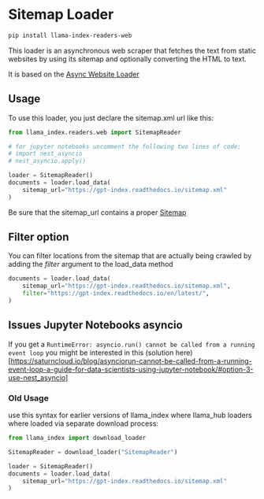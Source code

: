 # Sitemap Loader

```bash
pip install llama-index-readers-web
```

This loader is an asynchronous web scraper that fetches the text from static websites by using its sitemap and optionally converting the HTML to text.

It is based on the [Async Website Loader](https://llama-hub-ui.vercel.app/l/web-async_web)

## Usage

To use this loader, you just declare the sitemap.xml url like this:

```python
from llama_index.readers.web import SitemapReader

# for jupyter notebooks uncomment the following two lines of code:
# import nest_asyncio
# nest_asyncio.apply()

loader = SitemapReader()
documents = loader.load_data(
    sitemap_url="https://gpt-index.readthedocs.io/sitemap.xml"
)
```

Be sure that the sitemap_url contains a proper [Sitemap](https://www.sitemaps.org/protocol.html)

## Filter option

You can filter locations from the sitemap that are actually being crawled by adding the _filter_ argument to the load_data method

```python
documents = loader.load_data(
    sitemap_url="https://gpt-index.readthedocs.io/sitemap.xml",
    filter="https://gpt-index.readthedocs.io/en/latest/",
)
```

## Issues Jupyter Notebooks asyncio

If you get a `RuntimeError: asyncio.run() cannot be called from a running event loop` you might be interested in this (solution here)[https://saturncloud.io/blog/asynciorun-cannot-be-called-from-a-running-event-loop-a-guide-for-data-scientists-using-jupyter-notebook/#option-3-use-nest_asyncio]

### Old Usage

use this syntax for earlier versions of llama_index where llama_hub loaders where loaded via separate download process:

```python
from llama_index import download_loader

SitemapReader = download_loader("SitemapReader")

loader = SitemapReader()
documents = loader.load_data(
    sitemap_url="https://gpt-index.readthedocs.io/sitemap.xml"
)
```
